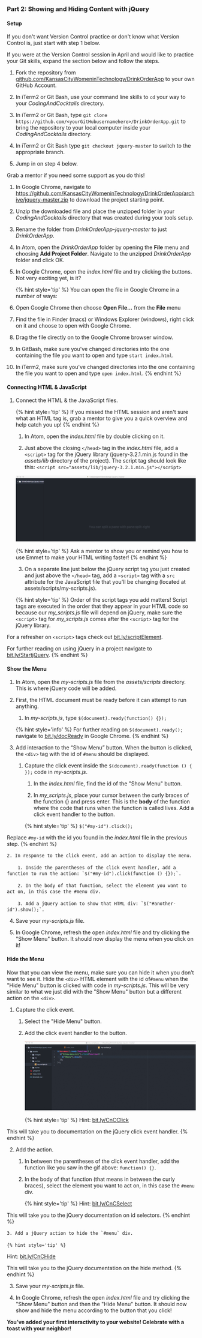 ### Part 2: Showing and Hiding Content with jQuery

#### Setup

If you don't want Version Control practice or don't know what Version Control is, just start with step 1 below.

If you were at the Version Control session in April and would like to practice your Git skills, expand the section below and follow the steps.

<!--sec data-title="Version Control Practice" data-id="section0" data-show=true data-collapse=true ces-->
1. Fork the repository from [github.com/KansasCityWomeninTechnology/DrinkOrderApp](https://github.com/KansasCityWomeninTechnology/DrinkOrderApp) to your own GitHub Account.

2. In iTerm2 or Git Bash, use your command line skills to `cd` your way to your _CodingAndCocktails_ directory.

3. In iTerm2 or Git Bash, type `git clone https://github.com/<yourGitHubusernamehere>/DrinkOrderApp.git` to bring the repository to your local computer inside your _CodingAndCocktails_ directory.

4. In iTerm2 or Git Bash type `git checkout jquery-master` to switch to the appropriate branch.

5. Jump in on step 4 below.

Grab a mentor if you need some support as you do this!
<!--endsec-->

1. In Google Chrome, navigate to https://github.com/KansasCityWomeninTechnology/DrinkOrderApp/archive/jquery-master.zip to download the project starting point.

2. Unzip the downloaded file and place the unzipped folder in your _CodingAndCocktails_ directory that was created during your tools setup.

3. Rename the folder from _DrinkOrderApp-jquery-master_ to just _DrinkOrderApp_.

4. In Atom, open the _DrinkOrderApp_ folder by opening the **File** menu and choosing **Add Project Folder**. Navigate to the unzipped _DrinkOrderApp_ folder and click OK.

5. In Google Chrome, open the _index.html_ file and try clicking the buttons. Not very exciting yet, is it?

    {% hint style='tip' %}
You can open the file in Google Chrome in a number of ways:

1. Open Google Chrome then choose **Open File...** from the **File** menu

2. Find the file in Finder (macs) or Windows Explorer (windows), right click on it and choose to open with Google Chrome.

3. Drag the file directly on to the Google Chrome browser window.

4. In GitBash, make sure you've changed directories into the one containing the file you want to open and type `start index.html`.

5. In iTerm2, make sure you've changed directories into the one containing the file you want to open and type `open index.html`.
    {% endhint %}

#### Connecting HTML & JavaScript

1. Connect the HTML & the JavaScript files.

    {% hint style='tip' %}
If you missed the HTML session and aren't sure what an HTML tag is, grab a mentor to give you a quick overview and help catch you up!
    {% endhint %}

    1. In Atom, open the _index.html_ file by double clicking on it.

    2. Just above the closing `</head>` tag in the _index.html_ file, add a `<script>` tag for the jQuery library (jquery-3.2.1.min.js found in the _assets/lib_ directory of the project). The script tag should look like this: `<script src="assets/lib/jquery-3.2.1.min.js"></script>`

    ![](/images/addScript.gif)

    {% hint style='tip' %}
Ask a mentor to show you or remind you how to use Emmet to make your HTML writing faster!
    {% endhint %}

    3. On a separate line just below the jQuery script tag you just created and just above the `</head>` tag, add a `<script>` tag with a `src` attribute for the JavaScript file that you'll be changing (located at assets/scripts/my-scripts.js).

    {% hint style='tip' %}
Order of the script tags you add matters! Script tags are executed in the order that they appear in your HTML code so because our _my_scripts.js_ file will depend on jQuery, make sure the `<script>` tag for _my_scripts.js_ comes after the `<script>` tag for the jQuery library.

For a refresher on `<script>` tags check out [bit.ly/scriptElement](http://bit.ly/scriptElement).

For further reading on using jQuery in a project navigate to [bit.ly/StartjQuery](http://bit.ly/StartjQuery).
    {% endhint %}

#### Show the Menu
1. In Atom, open the _my-scripts.js_ file from the _assets/scripts_ directory. This is where jQuery code will be added.

2. First, the HTML document must be ready before it can attempt to run anything.

    1. In _my-scripts.js_, type `$(document).ready(function() {});`

    {% hint style='info' %}
For further reading on `$(document).ready();` navigate to [bit.ly/docReady](http://bit.ly/docReady) in Google Chrome.
    {% endhint %}

3. Add interaction to the “Show Menu” button. When the button is clicked, the `<div>` tag with the id of `#menu` should be displayed.

    1. Capture the click event inside the `$(document).ready(function () { });` code in _my-scripts.js_.

        1. In the _index.html_ file, find the id of the "Show Menu" button.

        2. In _my_scripts.js_, place your cursor between the curly braces of the function {} and press enter. This is the **body** of the function where the code that runs when the function is called lives. Add a click event handler to the button.

        {% hint style='tip' %}
`$("#my-id").click();`

Replace `#my-id` with the id you found in the _index.html_ file in the previous step.
    {% endhint %}

    2. In response to the click event, add an action to display the menu.

        1. Inside the parentheses of the click event handler, add a function to run the action: `$("#my-id").click(function () {});`.

        2. In the body of that function, select the element you want to act on, in this case the #menu div.

        3. Add a jQuery action to show that HTML div: `$("#another-id").show();`.

4. Save your _my-scripts.js_ file.

5. In Google Chrome, refresh the open _index.html_ file and try clicking the "Show Menu" button. It should now display the menu when you click on it!

#### Hide the Menu
Now that you can view the menu, make sure you can hide it when you don’t want to see it. Hide the `<div>` HTML element with the id of`#menu` when the "Hide Menu" button is clicked with code in _my-scripts.js_. This will be very similar to what we just did with the "Show Menu" button but a different action on the `<div>`.

1. Capture the click event.

    1. Select the "Hide Menu" button.

    2. Add the click event handler to the button.

        ![](/images/selectHideMenu.gif)

        {% hint style='tip' %}
Hint: [bit.ly/CnCClick](http://bit.ly/CnCClick)

This will take you to documentation on the jQuery click event handler.
    {% endhint %}

2. Add the action.

    1. In between the parentheses of the click event handler, add the function like you saw in the gif above: `function() {}`.

    2. In the body of that function (that means in between the curly braces), select the element you want to act on, in this case the `#menu` div.

        {% hint style='tip' %}
Hint: [bit.ly/CnCSelect](http://bit.ly/CnCSelect)

This will take you to the jQuery documentation on id selectors.
    {% endhint %}
    
    3. Add a jQuery action to hide the `#menu` div.
    
    {% hint style='tip' %}
Hint: [bit.ly/CnCHide](http://bit.ly/CnCHide)

This will take you to the jQuery documentation on the hide method.
    {% endhint %}

3. Save your _my-scripts.js_ file.

4. In Google Chrome, refresh the open _index.html_ file and try clicking the "Show Menu" button and then the "Hide Menu" button. It should now show and hide the menu according to the button that you click!

**You’ve added your first interactivity to your website! Celebrate with a toast with your neighbor!**